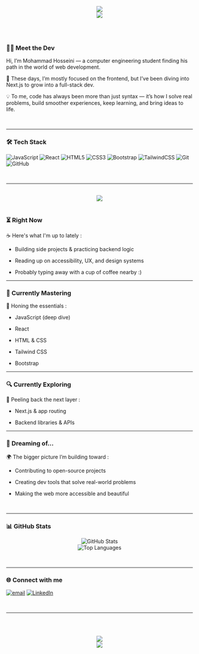 <div align="center">
<img src="https://capsule-render.vercel.app/api?type=waving&color=4361ee&height=250&section=header&text=Hey,%20👋%20Welcome%20to%20my%20Dev%20World!&fontSize=35&fontAlignY=35&fontColor=ffffff&animation=twinkling"/>
</div>

<div align="center">
  <img src="https://readme-typing-svg.herokuapp.com?font=Caveat&weight=500&size=20&duration=4000&pause=1000&color=00a6fb&center=true&multiline=true&width=500&height=80&lines=Glad+you’re+here...;Let’s+dive+into+my+journey;and+explore+the+world+of+code+together+🚀" />
</div>

<br><br>

### 👨‍💻 Meet the Dev

Hi, I’m Mohammad Hosseini — a computer engineering student finding his path in the world of web development.

🌱 These days, I’m mostly focused on the frontend, but I’ve been diving into Next.js to grow into a full-stack dev.

💡 To me, code has always been more than just syntax — it’s how I solve real problems, build smoother experiences, keep learning, and bring ideas to life.

<br>

---

### 🛠 Tech Stack

![JavaScript](https://img.shields.io/badge/javascript-%23323330.svg?style=for-the-badge&logo=javascript&logoColor=%23F7DF1E) ![React](https://img.shields.io/badge/react-%2320232a.svg?style=for-the-badge&logo=react&logoColor=%2361DAFB) ![HTML5](https://img.shields.io/badge/html5-%23E34F26.svg?style=for-the-badge&logo=html5&logoColor=white) ![CSS3](https://img.shields.io/badge/css3-%231572B6.svg?style=for-the-badge&logo=css3&logoColor=white) ![Bootstrap](https://img.shields.io/badge/bootstrap-%238511FA.svg?style=for-the-badge&logo=bootstrap&logoColor=white) ![TailwindCSS](https://img.shields.io/badge/tailwindcss-%2338B2AC.svg?style=for-the-badge&logo=tailwind-css&logoColor=white) ![Git](https://img.shields.io/badge/git-%23F05033.svg?style=for-the-badge&logo=git&logoColor=white) ![GitHub](https://img.shields.io/badge/github-%23121011.svg?style=for-the-badge&logo=github&logoColor=white)

<br>

---

<br>

<div align="center">
  <img src="https://readme-typing-svg.herokuapp.com?font=Fira+Code&weight=500&size=20&duration=4000&pause=1000&color=ead2ac&center=true&multiline=true&width=500&height=80&lines=🧠I+don’t+just+write+code;🎨I+craft+experiences;✨One+meaningful+line+at+a+time" />
</div>

<br>

### ⏳ Right Now

☕️ Here's what I'm up to lately :

- Building side projects & practicing backend logic

- Reading up on accessibility, UX, and design systems

- Probably typing away with a cup of coffee nearby :)

---

### 🚀 Currently Mastering

🧠 Honing the essentials :

- JavaScript (deep dive)

- React

- HTML & CSS

- Tailwind CSS

- Bootstrap

---

### 🔍 Currently Exploring

🧪 Peeling back the next layer :

- Next.js & app routing

- Backend libraries & APIs

---

### 🌟 Dreaming of...

🌍 The bigger picture I’m building toward :

- Contributing to open-source projects

- Creating dev tools that solve real-world problems

- Making the web more accessible and beautiful

<br>

---

### 📊 GitHub Stats

<p align="center">
  <img src="https://github-readme-stats.vercel.app/api?username=mhdcraft&show_icons=true&theme=blue_navy" alt="GitHub Stats" />
  <br />
  <img src="https://github-readme-stats.vercel.app/api/top-langs/?username=mhdcraft&layout=compact&theme=blue_navy" alt="Top Languages" />
</p>

<br>

---

### 🌐 Connect with me

[![email](https://img.shields.io/badge/Email-D14836?logo=gmail&logoColor=white)](mailto:mhdcraft.dev@gmail.com) [![LinkedIn](https://img.shields.io/badge/LinkedIn-%230077B5.svg?logo=linkedin&logoColor=white)](https://linkedin.com/in/@)

<br>

---

<br><br>

<div align="center">
  <img src="https://readme-typing-svg.herokuapp.com?font=Caveat&weight=500&size=20&duration=4000&pause=1000&color=00a6fb&center=true&width=500&lines=☀️Have+a+good+day,+and+happy+coding!;Brewed+with+☕️,❤️+and+a+few+sleepless+nights;🧠💻Stay+curious,+Keep+coding,+and+fun+with+it" />
</div>

<div align="center">
<img src="https://capsule-render.vercel.app/api?type=waving&color=4361ee&height=220&section=footer&text=Thank%20you%20for%20visiting!&fontSize=35&fontAlignY=65&fontColor=ffffff&animation=twinkling"/>
</div>

